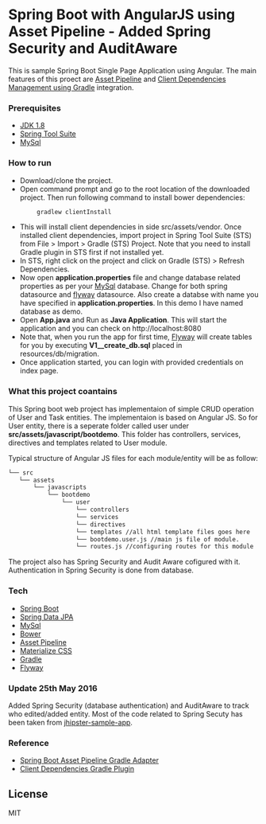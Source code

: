 # Spring Boot with AngularJS using Asset Pipeline - Added Spring Security and AuditAware

This is sample Spring Boot Single Page Application using Angular. The main features of this proect are [Asset Pipeline] and [Client Dependencies Management using Gradle] integration.

### Prerequisites
- [JDK 1.8]
- [Spring Tool Suite]
- [MySql]

### How to run 

  - Download/clone the project. 
  - Open command prompt and go to the root location of the downloaded project. Then run following command to install bower dependencies:
```sh
        gradlew clientInstall 
```
  - This will install client dependencies in side src/assets/vendor. Once installed client dependencies, import project in Spring Tool Suite (STS) from File > Import > Gradle (STS) Project. Note that you need to install Gradle plugin in STS first if not installed yet. 
  - In STS, right click on the project and click on Gradle (STS) > Refresh Dependencies.
  - Now open **application.properties** file and change database related properties as per your [MySql] database. Change for both spring datasource and [flyway] datasource. Also create a databse with name you have specified in **application.properties**. In this demo I have named database as demo.
  - Open **App.java** and Run as **Java Application**. This will start the application and you can check on http://localhost:8080
  - Note that, when you run the app for first time, [Flyway] will create tables for you by executing **V1__create_db.sql** placed in resources/db/migration.
  - Once application started, you can login with provided credentials on index page.

### What this project coantains

This Spring boot web project has implementaion of simple CRUD operation of User and Task entities. The implementaion is based on Angular JS. So for User entity, there is a seperate folder called user under **src/assets/javascript/bootdemo**. This folder has controllers, services, directives and templates related to User module.

Typical structure of Angular JS files for each module/entity will be as follow:
 ```sh
└── src
    └── assets
        └── javascripts
            └── bootdemo
                └── user
                    └── controllers
                    └── services
                    └── directives
					└── templates //all html template files goes here
                    └── bootdemo.user.js //main js file of module.
                    └── routes.js //configuring routes for this module 
```
The project also has Spring Security and Audit Aware cofigured with it. Authentication in Spring Security is done from database. 
### Tech
* [Spring Boot]
* [Spring Data JPA]
* [MySql]
* [Bower]
* [Asset Pipeline]
* [Materialize CSS]
* [Gradle]
* [Flyway]

### Update 25th May 2016
Added Spring Security (database authentication) and AuditAware to track who edited/added entity. Most of the code related to Spring Secuty has been taken from [jhipster-sample-app].

### Reference

* [Spring Boot Asset Pipeline Gradle Adapter]
* [Client Dependencies Gradle Plugin]

License
----
MIT



[Spring Boot]: http://projects.spring.io/spring-boot/
[Spring Data JPA]: http://projects.spring.io/spring-data-jpa/
[MySql]: https://www.mysql.com/
[Bower]: http://bower.io/
[Asset Pipeline]: https://github.com/bertramdev/asset-pipeline/tree/master/asset-pipeline-spring-boot
[Materialize CSS]: http://materializecss.com/
[Gradle]: http://gradle.org/
[Flyway]: https://flywaydb.org/
[Spring Boot Asset Pipeline Gradle Adapter]: https://github.com/bertramdev/asset-pipeline/tree/master/asset-pipeline-spring-boot  
[Client Dependencies Gradle Plugin]:https://github.com/craigburke/client-dependencies-gradle
[Client Dependencies Management using Gradle]: https://github.com/craigburke/client-dependencies-gradle
[Spring Tool Suite]:https://spring.io/tools
[JDK 1.8]: http://www.oracle.com/technetwork/java/javase/downloads/jdk8-downloads-2133151.html
[MySql]: https://www.mysql.com/
[jhipster-sample-app]: https://github.com/jhipster/jhipster-sample-app
